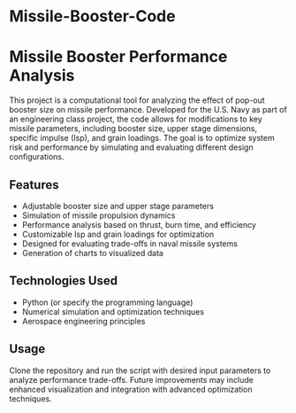 # Missile-Booster-Code

# Missile Booster Performance Analysis

This project is a computational tool for analyzing the effect of pop-out booster size on missile performance. Developed for the U.S. Navy as part of an engineering class project, the code allows for modifications to key missile parameters, including booster size, upper stage dimensions, specific impulse (Isp), and grain loadings. The goal is to optimize system risk and performance by simulating and evaluating different design configurations.

## Features
- Adjustable booster size and upper stage parameters  
- Simulation of missile propulsion dynamics  
- Performance analysis based on thrust, burn time, and efficiency  
- Customizable Isp and grain loadings for optimization  
- Designed for evaluating trade-offs in naval missile systems
- Generation of charts to visualized data

## Technologies Used
- Python (or specify the programming language)  
- Numerical simulation and optimization techniques  
- Aerospace engineering principles  

## Usage
Clone the repository and run the script with desired input parameters to analyze performance trade-offs. Future improvements may include enhanced visualization and integration with advanced optimization techniques.
